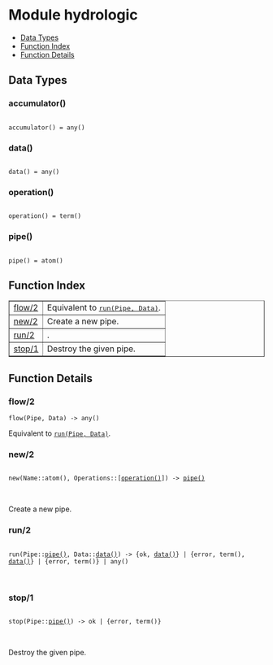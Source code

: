 

# Module hydrologic #
* [Data Types](#types)
* [Function Index](#index)
* [Function Details](#functions)

<a name="types"></a>

## Data Types ##




### <a name="type-accumulator">accumulator()</a> ###


<pre><code>
accumulator() = any()
</code></pre>




### <a name="type-data">data()</a> ###


<pre><code>
data() = any()
</code></pre>




### <a name="type-operation">operation()</a> ###


<pre><code>
operation() = term()
</code></pre>




### <a name="type-pipe">pipe()</a> ###


<pre><code>
pipe() = atom()
</code></pre>

<a name="index"></a>

## Function Index ##


<table width="100%" border="1" cellspacing="0" cellpadding="2" summary="function index"><tr><td valign="top"><a href="#flow-2">flow/2</a></td><td>Equivalent to <a href="#run-2"><tt>run(Pipe, Data)</tt></a>.</td></tr><tr><td valign="top"><a href="#new-2">new/2</a></td><td>
Create a new pipe.</td></tr><tr><td valign="top"><a href="#run-2">run/2</a></td><td>.</td></tr><tr><td valign="top"><a href="#stop-1">stop/1</a></td><td>
Destroy the given pipe.</td></tr></table>


<a name="functions"></a>

## Function Details ##

<a name="flow-2"></a>

### flow/2 ###

`flow(Pipe, Data) -> any()`

Equivalent to [`run(Pipe, Data)`](#run-2).

<a name="new-2"></a>

### new/2 ###

<pre><code>
new(Name::atom(), Operations::[<a href="#type-operation">operation()</a>]) -&gt; <a href="#type-pipe">pipe()</a>
</code></pre>
<br />

Create a new pipe.

<a name="run-2"></a>

### run/2 ###

<pre><code>
run(Pipe::<a href="#type-pipe">pipe()</a>, Data::<a href="#type-data">data()</a>) -&gt; {ok, <a href="#type-data">data()</a>} | {error, term(), <a href="#type-data">data()</a>} | {error, term()} | any()
</code></pre>
<br />

<a name="stop-1"></a>

### stop/1 ###

<pre><code>
stop(Pipe::<a href="#type-pipe">pipe()</a>) -&gt; ok | {error, term()}
</code></pre>
<br />

Destroy the given pipe.

